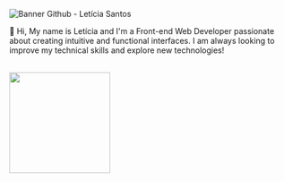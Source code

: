 ![Banner Github - Letícia Santos](https://github.com/user-attachments/assets/2d64a478-bf64-49f7-b4b3-40f69f0ac54e)

<p> 🐰 Hi, My name is Letícia and I'm a Front-end Web Developer passionate about creating intuitive and functional interfaces. I am always looking to improve my technical skills and explore new technologies! </p> 

<br/>

<a href="https://github.com/SantosLet" title="Perfil do Iuri">
  <img height="180em" src="https://github-readme-stats.vercel.app/api?username=SantosLet&theme=dracula&show_icons=true" />
</a>
